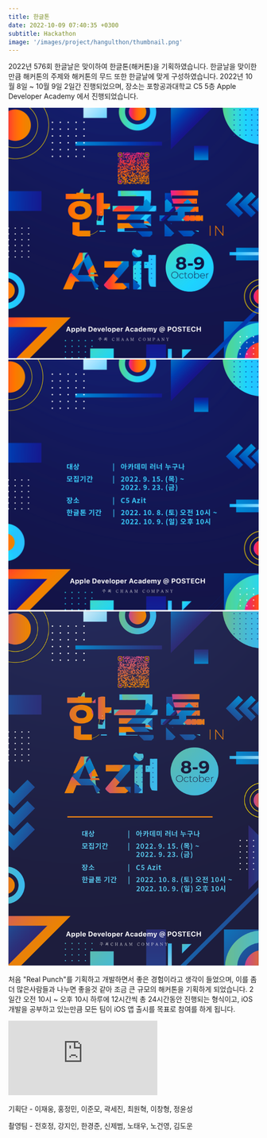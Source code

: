 ```yaml
---
title: 한글톤
date: 2022-10-09 07:40:35 +0300
subtitle: Hackathon
image: '/images/project/hangulthon/thumbnail.png'
---
```


2022년 576회 한글날은 맞이하여 한글톤(해커톤)을 기획하였습니다. 한글날을 맞이한 만큼 해커톤의 주제와 해커톤의 무드 또한 한글날에 맞게 구성하였습니다.
2022년 10월 8일 ~ 10월 9일 2일간 진행되었으며, 장소는 포항공과대학교 C5 5층 Apple Developer Academy 에서 진행되었습니다.

<div class="gallery-box">
  <div class="gallery">
    <img src="/images/project/hangulthon/insta.png" alt="Project">
    <img src="/images/project/hangulthon/insta2.png" alt="Project">
    <img src="/images/project/hangulthon/poster.png" alt="Project">
  </div>
</div>

처음 "Real Punch"를 기획하고 개발하면서 좋은 경험이라고 생각이 들었으며, 이를 좀더 많은사람들과 나누면 좋을것 같아 조금 큰 규모의 해커톤을 기획하게 되었습니다. 2일간 오전 10시 ~ 오후 10시 하루에 12시간씩 총 24시간동안 진행되는 형식이고, iOS 개발을 공부하고 있는만큼 모든 팀이 iOS 앱 출시를 목표로 참여를 하게 됩니다. 

<p><iframe src="https://www.youtube.com/embed/QyQ85DEVpbc" frameborder="0" allowfullscreen></iframe></p>

기획단 - 이재웅, 홍정민, 이준모, 곽세진, 최원혁, 이창형, 정윤성

촬영팀 - 전호정, 강지인, 한경준, 신제범, 노태우, 노건영, 김도운
